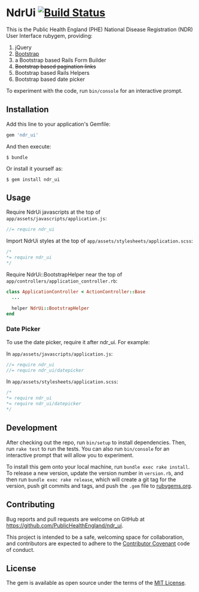 # NdrUi [![Build Status](https://travis-ci.org/PublicHealthEngland/ndr_ui.svg)](https://travis-ci.org/PublicHealthEngland/ndr_ui)

This is the Public Health England (PHE) National Disease Registration (NDR) User Interface rubygem,
providing:

1. jQuery
2. [Bootstrap](http://getbootstrap.com)
3. a Bootstrap based Rails Form Builder
4. ~~Bootstrap based pagination links~~
5. Bootstrap based Rails Helpers
6. Bootstrap based date picker

To experiment with the code, run `bin/console` for an interactive prompt.

## Installation

Add this line to your application's Gemfile:

```ruby
gem 'ndr_ui'
```

And then execute:

    $ bundle

Or install it yourself as:

    $ gem install ndr_ui

## Usage

Require NdrUi javascripts at the top of `app/assets/javascripts/application.js`:

```javascript
//= require ndr_ui
```

Import NdrUi styles at the top of `app/assets/stylesheets/application.scss`:

```scss
/*
*= require ndr_ui
*/
```

Require NdrUi::BootstrapHelper near the top of `app/controllers/application_controller.rb`:

```ruby
class ApplicationController < ActionController::Base
  ...

  helper NdrUi::BootstrapHelper
end
```

### Date Picker

To use the date picker, require it after ndr_ui. For example:

In `app/assets/javascripts/application.js`:

```javascript
//= require ndr_ui
//= require ndr_ui/datepicker
```

In `app/assets/stylesheets/application.scss`:

```scss
/*
*= require ndr_ui
*= require ndr_ui/datepicker
*/
```

## Development

After checking out the repo, run `bin/setup` to install dependencies. Then, run `rake test` to run the tests. You can also run `bin/console` for an interactive prompt that will allow you to experiment.

To install this gem onto your local machine, run `bundle exec rake install`. To release a new version, update the version number in `version.rb`, and then run `bundle exec rake release`, which will create a git tag for the version, push git commits and tags, and push the `.gem` file to [rubygems.org](https://rubygems.org).

## Contributing

Bug reports and pull requests are welcome on GitHub at https://github.com/PublicHealthEngland/ndr_ui.

This project is intended to be a safe, welcoming space for collaboration, and contributors are expected to adhere to the [Contributor Covenant](contributor-covenant.org) code of conduct.


## License

The gem is available as open source under the terms of the [MIT License](http://opensource.org/licenses/MIT).

